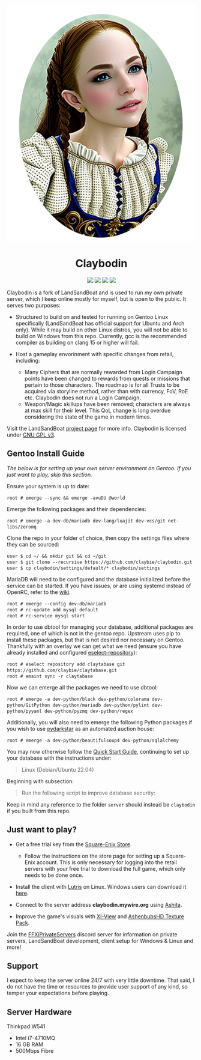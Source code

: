 <p align="center">
    <img src="res/claybodin_logo.png">
    <h1 align="center">Claybodin</h1>
</p>

<p align="center">
<a href="https://github.com/Claybie/claybodin/actions/workflows/emerge.yml?query=base"><img src="https://github.com/claybie/claybodin/actions/workflows/emerge.yml/badge.svg"/></a>
<a href="https://github.com/Claybie/claybodin/actions/workflows/mariadb.yml?query=base"><img src="https://github.com/claybie/claybodin/actions/workflows/mariadb.yml/badge.svg"/></a>
<a href="https://github.com/Claybie/claybodin/actions/workflows/codeql-analysis.yml?query=base"><img src="https://github.com/claybie/claybodin/actions/workflows/codeql-analysis.yml/badge.svg"/></a>
<a href="https://www.gnu.org/licenses/gpl-3.0"><img src="https://img.shields.io/badge/License-GPLv3-blue.svg"/></a>

</p>

Claybodin is a fork of LandSandBoat and is used to run my own private server, which I keep online mostly for myself, but is open to the public. It serves two purposes:

-   Structured to build on and tested for running on Gentoo Linux specifically (LandSandBoat has official support for Ubuntu and Arch only). While it may build on other Linux distros, you will not be able to build on Windows from this repo. Currently, gcc is the recommended compiler as building on clang 15 or higher will fail.

-   Host a gameplay envorinment with specific changes from retail, including:
    -   Many Ciphers that are normally rewarded from Login Campaign points have been changed to rewards from quests or missions that pertain to those characters. The roadmap is for all Trusts to be acquired via storyline method, rather than with currency, FoV, RoE etc. Claybodin does not run a Login Campaign. 
    -   Weapon/Magic skillups have been removed; characters are always at max skill for their level. This QoL change is long overdue considering the state of the game in modern times.

Visit the LandSandBoat [project page](https://github.com/LandSandBoat/server/) for more info. Claybodin is licensed under [GNU GPL v3](https://github.com/LandSandBoat/server/blob/base/LICENSE).

## Gentoo Install Guide

*The below is for setting up your own server environment on Gentoo. If you just want to play, skip this section.*

Ensure your system is up to date:
```
root # emerge --sync && emerge -avuDU @world
```
Emerge the following packages and their dependencies: 
```
root # emerge -a dev-db/mariadb dev-lang/luajit dev-vcs/git net-libs/zeromq
```
Clone the repo in your folder of choice, then copy the settings files where they can be sourced:
```
user $ cd ~/ && mkdir git && cd ~/git 
user $ git clone --recursive https://github.com/claybie/claybodin.git
user $ cp claybodin/settings/default/* claybodin/settings
```
MariaDB will need to be configured and the database initialized before the service can be started. If you have issues, or are using systemd instead of OpenRC, refer to the [wiki](https://wiki.gentoo.org/wiki/MariaDB).
```
root # emerge --config dev-db/mariadb
root # rc-update add mysql default
root # rc-service mysql start
```
In order to use dbtool for managing your database, additional packages are required, one of which is not in the gentoo repo. Upstream uses pip to install these packages, but that is not desired nor necessary on Gentoo. Thankfully with an overlay we can get what we need (ensure you have already installed and configured [eselect-repository](https://wiki.gentoo.org/wiki/Eselect/Repository)):
```
root # eselect repository add claytabase git https://github.com/claybie/claytabase.git
root # emaint sync -r claytabase
```
Now we can emerge all the packages we need to use dbtool:
```
root # emerge -a dev-python/black dev-python/colorama dev-python/GitPython dev-python/mariadb dev-python/pylint dev-python/pyyaml dev-python/pyzmq dev-python/regex
```
Additionally, you will also need to emerge the following Python packages if you wish to use [pydarkstar](https://github.com/AdamGagorik/pydarkstar) as an automated auction house:
```
root # emerge -a dev-python/beautifulsoup4 dev-python/sqlalchemy
```
You may now otherwise follow the [Quick Start Guide](https://github.com/LandSandBoat/server/wiki/Quick-Start-Guide), continuing to set up your database with the instructions under: 
> Linux (Debian/Ubuntu 22.04)

Beginning with subsection:
> Run the following script to improve database security:

Keep in mind any reference to the folder ```server``` should instead be ```claybodin``` if you built from this repo.

## Just want to play?

-	Get a free trial key from the [Square-Enix Store](https://store.na.square-enix-games.com/en_US/product/442968/final-fantasy-xi-free-trial-pc-download).
	-	Follow the instructions on the store page for setting up a Square-Enix account. This is only necessary for logging into the retail servers with your free trial to download the full game, which only needs to be done once. 

-	Install the client with [Lutris](https://lutris.net/games/final-fantasy-xi-online/) on Linux. Windows users can download it [here](http://www.playonline.com/ff11us/download/media/install_win.html).

-	Connect to the server address <b>claybodin.mywire.org</b> using [Ashita](https://ashitaxi.com/). 

-	Improve the game's visuals with [XI-View](https://github.com/Caradog/XI-View) and [AshenbubsHD Texture Pack](https://www.nexusmods.com/finalfantasy11/mods/1).

Join the [FFXiPrivateServers](https://discord.gg/THnWnC9fjr) discord server for information on private servers, LandSandBoat development, client setup for Windows & Linux and more!

## Support

I expect to keep the server online 24/7 with very little downtime. That said, I do not have the time or resources to provide user support of any kind, so temper your expectations before playing.

## Server Hardware

Thinkpad W541
<ul>
    <li>Intel i7-4710MQ</li>
    <li>16 GB RAM</li>
    <li>500Mbps Fibre</li>
</ul>
